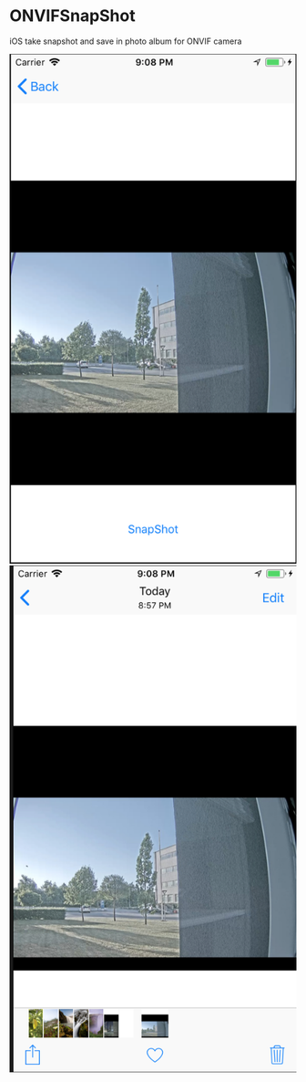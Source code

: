 # ONVIFSnapShot
iOS take snapshot and save in photo album for ONVIF camera

![SnapShot1](https://github.com/coolioxlr/ONVIFSnapShot/blob/master/images/snapshot1.png)
![SnapShot2](https://github.com/coolioxlr/ONVIFSnapShot/blob/master/images/snapshot2.png)
